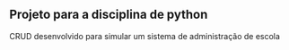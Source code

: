 ## Projeto para a disciplina de python

CRUD desenvolvido para simular um sistema de administração de escola
